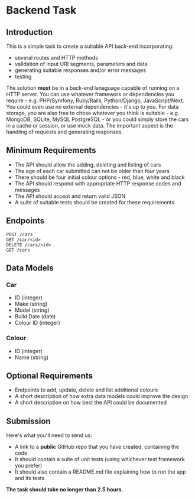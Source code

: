 # Backend Task

## Introduction

This is a simple task to create a suitable API back-end incorporating:

 * several routes and HTTP methods
 * validation of input URI segments, parameters and data
 * generating suitable responses and/or error messages
 * testing

The solution **must** be in a back-end lanaguage capable of running on a HTTP server. You can use whatever framework or dependencies you require - e.g. PHP/Symfony, Ruby/Rails, Python/Django, JavaScript/Next. You could even use no external dependencies - it's up to you. For data storage, you are also free to chose whatever you think is suitable - e.g. MongoDB, SQLite, MySQL PostgreSQL - or you could simply store the cars in a cache or session, or use mock data. The important aspect is the handling of requests and generating responses.

## Minimum Requirements

 * The API should allow the adding, deleting and listing of cars
 * The age of each car submitted can not be older than four years
 * There should be four initial colour options - red, blue, white and black
 * The API should respond with appropriate HTTP response codes and messages
 * The API should accept and return valid JSON
 * A suite of suitable tests should be created for these requirements

## Endpoints

```
POST /cars
GET /car/<id>
DELETE /cars/<id>
GET /cars
```

## Data Models

### Car

 * ID (integer)
 * Make (string)
 * Model (string)
 * Build Date (date)
 * Colour ID (integer)

### Colour

 * ID (integer)
 * Name (string)

## Optional Requirements

 * Endpoints to add, update, delete and list additional colours
 * A short description of how extra data models could improve the design
 * A short description on how best the API could be documented

## Submission

Here's what you'll need to send us:

 * A link to a **public** GitHub repo that you have created, containing the code
 * It should contain a suite of unit tests (using whichever test framework you prefer)
 * It should also contain a README.md file explaining how to run the app and its tests

**The task should take no longer than 2.5 hours.**
